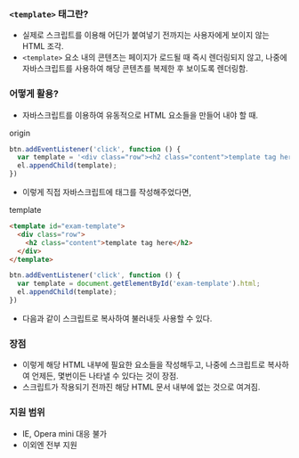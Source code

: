 ### `<template>` 태그란?

- 실제로 스크립트를 이용해 어딘가 붙여넣기 전까지는 사용자에게 보이지 않는 HTML 조각.
- `<template>` 요소 내의 콘텐츠는 페이지가 로드될 때 즉시 렌더링되지 않고, 나중에 자바스크립트를 사용하여 해당 콘텐츠를 복제한 후 보이도록 렌더링함.

### 어떻게 활용?

- 자바스크립트를 이용하여 유동적으로 HTML 요소들을 만들어 내야 할 때.

origin

```jsx
btn.addEventListener('click', function () {
  var template = '<div class="row"><h2 class="content">template tag here</h2></div>';
  el.appendChild(template);
})
```

- 이렇게 직접 자바스크립트에 태그를 작성해주었다면,

template

```html
<template id="exam-template">
  <div class="row">
    <h2 class="content">template tag here</h2>
  </div>
</template>
```

```jsx
btn.addEventListener('click', function () {
  var template = document.getElementById('exam-template').html;
  el.appendChild(template);
})
```

- 다음과 같이 스크립트로 복사하여 불러내듯 사용할 수 있다.

### 장점

- 이렇게 해당 HTML 내부에 필요한 요소들을 작성해두고, 나중에 스크립트로 복사하여 언제든, 몇번이든 나타낼 수 있다는 것이 장점.
- 스크립트가 작용되기 전까진 해당 HTML 문서 내부에 없는 것으로 여겨짐.

### 지원 범위
- IE, Opera mini 대응 불가
- 이외엔 전부 지원
